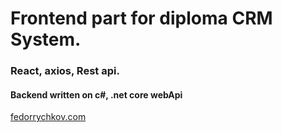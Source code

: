 # Frontend part for diploma CRM System. 
### React, axios, Rest api.
#### Backend written on c#, .net core webApi


[fedorrychkov.com](https://fedorrychkov.com/)